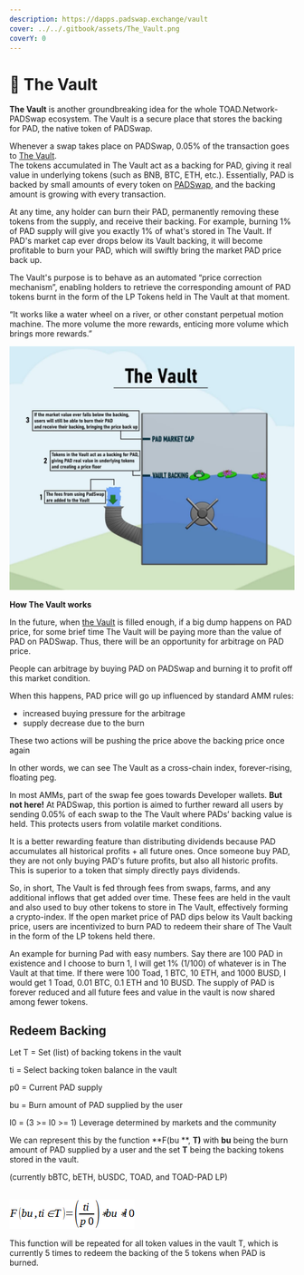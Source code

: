 ```yaml
---
description: https://dapps.padswap.exchange/vault
cover: ../../.gitbook/assets/The_Vault.png
coverY: 0
---
```


# 🔏 The Vault

**The Vault** is another groundbreaking idea for the whole TOAD.Network-PADSwap ecosystem. The Vault is a secure place that stores the backing for PAD, the native token of PADSwap.

Whenever a swap takes place on PADSwap, 0.05% of the transaction goes to [The Vault](https://dapps.padswap.exchange/vault/).\
The tokens accumulated in The Vault act as a backing for PAD, giving it real value in underlying tokens (such as BNB, BTC, ETH, etc.). Essentially, PAD is backed by small amounts of every token on [PADSwap](broken-reference), and the backing amount is growing with every transaction.

At any time, any holder can burn their PAD, permanently removing these tokens from the supply, and receive their backing. For example, burning 1% of PAD supply will give you exactly 1% of what's stored in The Vault. If PAD's market cap ever drops below its Vault backing, it will become profitable to burn your PAD, which will swiftly bring the market PAD price back up.

The Vault's purpose is to behave as an automated “price correction mechanism”, enabling holders to retrieve the corresponding amount of PAD tokens burnt in the form of the LP Tokens held in The Vault at that moment.

“It works like a water wheel on a river, or other constant perpetual motion machine. The more volume the more rewards, enticing more volume which brings more rewards.”

![](../../.gitbook/assets/vaultpool.jpg)

**How The Vault works**

In the future, when [the Vault](https://dapps.padswap.exchange/vault) is filled enough, if a big dump happens on PAD price, for some brief time The Vault will be paying more than the value of PAD on PADSwap. Thus, there will be an opportunity for arbitrage on PAD price.

People can arbitrage by buying PAD on PADSwap and burning it to profit off this market condition.

When this happens, PAD price will go up influenced by standard AMM rules:

* increased buying pressure for the arbitrage
* supply decrease due to the burn

These two actions will be pushing the price above the backing price once again

In other words, we can see The Vault as a cross-chain index, forever-rising, floating peg.

In most AMMs, part of the swap fee goes towards Developer wallets. **But not here!** At PADSwap, this portion is aimed to further reward all users by sending 0.05% of each swap to the The Vault where PADs’ backing value is held. This protects users from volatile market conditions.

It is a better rewarding feature than distributing dividends because PAD accumulates all historical profits + all future ones. Once someone buy PAD, they are not only buying PAD's future profits, but also all historic profits. This is superior to a token that simply directly pays dividends.

So, in short, The Vault is fed through fees from swaps, farms, and any additional inflows that get added over time. These fees are held in the vault and also used to buy other tokens to store in The Vault, effectively forming a crypto-index. If the open market price of PAD dips below its Vault backing price, users are incentivized to burn PAD to redeem their share of The Vault in the form of the LP tokens held there.

An example for burning Pad with easy numbers. Say there are 100 PAD in existence and I choose to burn 1, I will get 1% (1/100) of whatever is in The Vault at that time. If there were 100 Toad, 1 BTC, 10 ETH, and 1000 BUSD, I would get 1 Toad, 0.01 BTC, 0.1 ETH and 10 BUSD. The supply of PAD is forever reduced and all future fees and value in the vault is now shared among fewer tokens.

## Redeem Backing



Let T = Set (list) of backing tokens in the vault

ti = Select backing token balance in the vault

p0 = Current PAD supply

bu = Burn amount of PAD supplied by the user

l0 = (3 >= l0 >= 1) Leverage determined by markets and the community



We can represent this by the function **F(bu **, **T)** with **bu** being the burn amount of PAD supplied by a user and the set **T** being the backing tokens stored in the vault.

(currently bBTC, bETH, bUSDC, TOAD, and TOAD-PAD LP)

\
![](<../../.gitbook/assets/image (1).png>)

This function will be repeated for all token values in the vault T, which is currently 5 times to redeem the backing of the 5 tokens when PAD is burned.

